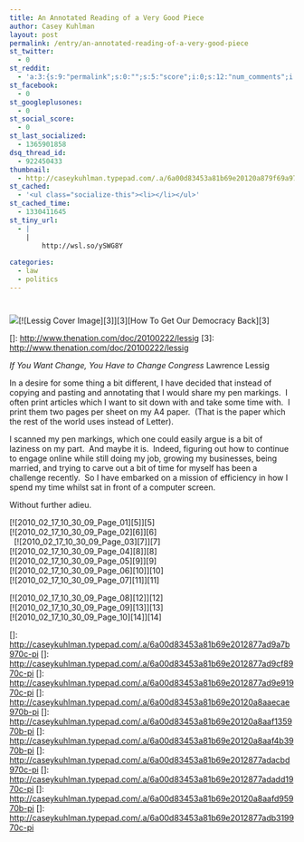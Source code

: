 ```yaml
---
title: An Annotated Reading of a Very Good Piece
author: Casey Kuhlman
layout: post
permalink: /entry/an-annotated-reading-of-a-very-good-piece
st_twitter:
  - 0
st_reddit:
  - 'a:3:{s:9:"permalink";s:0:"";s:5:"score";i:0;s:12:"num_comments";i:0;}'
st_facebook:
  - 0
st_googleplusones:
  - 0
st_social_score:
  - 0
st_last_socialized:
  - 1365901858
dsq_thread_id:
  - 922450433
thumbnail:
  - http://caseykuhlman.typepad.com/.a/6a00d83453a81b69e20120a879f69a970b-320pi
st_cached:
  - '<ul class="socialize-this"><li></li></ul>'
st_cached_time:
  - 1330411645
st_tiny_url:
  - |
    |
        http://wsl.so/ySWG8Y
        
categories:
  - law
  - politics
---
```

# 

![][1][![Lessig Cover Image][3]][3][How To Get Our Democracy Back][3]

 [1]: /Users/Casey/AppData/Local/Temp/moz-screenshot.png
 []: http://www.thenation.com/doc/20100222/lessig
 [3]: http://www.thenation.com/doc/20100222/lessig

*If You Want Change, You Have to Change Congress* 
Lawrence Lessig

In a desire for some thing a bit different, I have decided that instead of copying and pasting and annotating that I would share my pen markings.  I often print articles which I want to sit down with and take some time with.  I print them two pages per sheet on my A4 paper.  (That is the paper which the rest of the world uses instead of Letter).  

I scanned my pen markings, which one could easily argue is a bit of laziness on my part.  And maybe it is.  Indeed, figuring out how to continue to engage online while still doing my job, growing my businesses, being married, and trying to carve out a bit of time for myself has been a challenge recently.  So I have embarked on a mission of efficiency in how I spend my time whilst sat in front of a computer screen.  

Without further adieu.  

[![2010_02_17_10_30_09_Page_01][5]][5]   
[![2010_02_17_10_30_09_Page_02][6]][6]   
  [![2010_02_17_10_30_09_Page_03][7]][7]   
[![2010_02_17_10_30_09_Page_04][8]][8]   
[![2010_02_17_10_30_09_Page_05][9]][9]   
[![2010_02_17_10_30_09_Page_06][10]][10]   
[![2010_02_17_10_30_09_Page_07][11]][11] 

[![2010_02_17_10_30_09_Page_08][12]][12]   
[![2010_02_17_10_30_09_Page_09][13]][13]   
[![2010_02_17_10_30_09_Page_10][14]][14]

 []: http://caseykuhlman.typepad.com/.a/6a00d83453a81b69e2012877ad9a7b970c-pi
 []: http://caseykuhlman.typepad.com/.a/6a00d83453a81b69e2012877ad9cf8970c-pi
 []: http://caseykuhlman.typepad.com/.a/6a00d83453a81b69e2012877ad9e91970c-pi
 []: http://caseykuhlman.typepad.com/.a/6a00d83453a81b69e20120a8aaecae970b-pi
 []: http://caseykuhlman.typepad.com/.a/6a00d83453a81b69e20120a8aaf135970b-pi
 []: http://caseykuhlman.typepad.com/.a/6a00d83453a81b69e20120a8aaf4b3970b-pi
 []: http://caseykuhlman.typepad.com/.a/6a00d83453a81b69e2012877adacbd970c-pi
 []: http://caseykuhlman.typepad.com/.a/6a00d83453a81b69e2012877adadd1970c-pi
 []: http://caseykuhlman.typepad.com/.a/6a00d83453a81b69e20120a8aafd95970b-pi
 []: http://caseykuhlman.typepad.com/.a/6a00d83453a81b69e2012877adb319970c-pi